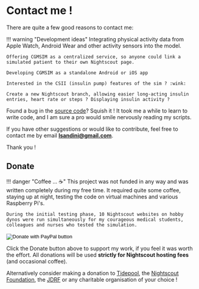# Contact me ! 

There are quite a few good reasons to contact me:

!!! warning "Development ideas"
    Integrating physical activity data from Apple Watch, Android Wear and other activity sensors into the model.

    Offering CGMSIM as a centralized service, so anyone could link a simulated patient to their own Nightscout page.

    Developing CGMSIM as a standalone Android or iOS app

    Interested in the CSII (insulin pump) features of the sim ? :wink:

    Create a new Nightscout branch, allowing easier long-acting insulin entries, heart rate or steps ? Displaying insulin activity ? 

Found a bug in the [source code](https://github.com/lsandini/cgmsim)? Squish it ! It took me a while to learn to write code, and I am sure a pro would smile nervously reading my scripts.

If you have other suggestions or would like to contribute, feel free to contact me by email **<lsandini@gmail.com>**.

Thank you !
<br>

## Donate

!!! danger "Coffee ... :coffee:"
    This project was not funded in any way and was written completely during my free time. It required quite some coffee, staying up at night, testing the code on virtual machines and various Raspberry Pi's. 
    
    During the initial testing phase, 10 Nightscout websites on hobby dynos were run simultaneously for my courageous medical students, colleagues and nurses who tested the simulation.

<form action="https://www.paypal.com/donate" method="post" target="_top">
<input type="hidden" name="business" value="XHKH4ATJDS5AG" />
<input type="hidden" name="no_recurring" value="1" />
<input type="hidden" name="item_name" value="Type 1 Diabetes Simulator" />
<input type="hidden" name="currency_code" value="EUR" />
<input type="image" src="https://www.paypalobjects.com/en_US/i/btn/btn_donate_SM.gif" border="0" name="submit" title="PayPal - The safer, easier way to pay online!" alt="Donate with PayPal button" />
<img alt="" border="0" src="https://www.paypal.com/en_FI/i/scr/pixel.gif" width="1" height="1" />
</form>

Click the Donate button above to support my work, if you feel it was worth the effort. All donations will be used **strictly for Nightscout hosting fees** (and occasional coffee). 

Alternatively consider making a donation to [Tidepool](https://tidepool.salsalabs.org/tidepool-donate/index.html), the [Nightscout Foundation](https://www.nightscoutfoundation.org/donate), the [JDRF](https://www2.jdrf.org/site/Donation2?2376.donation=form1&df_id=2376&s_src=jdrf.org&s_subsrc=siteMenuButton) or any charitable organisation of your choice !
